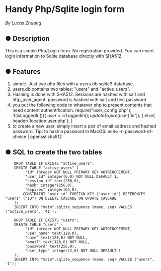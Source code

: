 Handy Php/Sqlite login form
=============================

_By Lucas Zhuang_

● Description
----------------------------
This is a simple Php/Login form. No registration provided. You can insert login information to Sqlite database directly with SHA512.

● Features
----------------------------
1. simple. Just two php files with a users.db sqlite3 database.
2. users.db contains two tables: "users" and "active_users". 
3. Hashing is done with SHA512. Sessions are hashed with salt and http_user_agent. password is hashed with salt and text password.
4. you put the following code to whatever php to present contents that need content authentification.
		require("user_config.php");
		if(isLoggedIn()){
		$user=isLoggedIn();
		updateExpire($user['id']);
		}
		else{
			header('location:user.php');
		}
5. to create a new user, simply insert a pair of email address and hashed password.
Tip: to hash a password in MacOS: 
		echo -n password-of-choice | openssl sha512

● SQL to create the two tables
----------------------------

		DROP TABLE IF EXISTS "active_users";
		CREATE TABLE "active_users" (
			 "id" integer NOT NULL PRIMARY KEY AUTOINCREMENT,
			 "user_id" integer(6,0) NOT NULL DEFAULT 1,
			 "session_id" text(256,0),
			 "hash" integer(256,0),
			 "expires" integer(64,0),
			CONSTRAINT "user_id" FOREIGN KEY ("user_id") REFERENCES "users" ("ID") ON DELETE CASCADE ON UPDATE CASCADE
		);
		INSERT INTO "main".sqlite_sequence (name, seq) VALUES ("active_users", '41');

		DROP TABLE IF EXISTS "users";
		CREATE TABLE "users" (
			 "id" integer NOT NULL PRIMARY KEY AUTOINCREMENT,
			 "user_name" text(128,0),
			 "name" text(128,0) NOT NULL,
			 "email" text(128,0) NOT NULL,
			 "password" text(256,0),
			 "user_type" integer(2,0) NOT NULL DEFAULT 1
		);
		INSERT INTO "main".sqlite_sequence (name, seq) VALUES ("users", '1');

